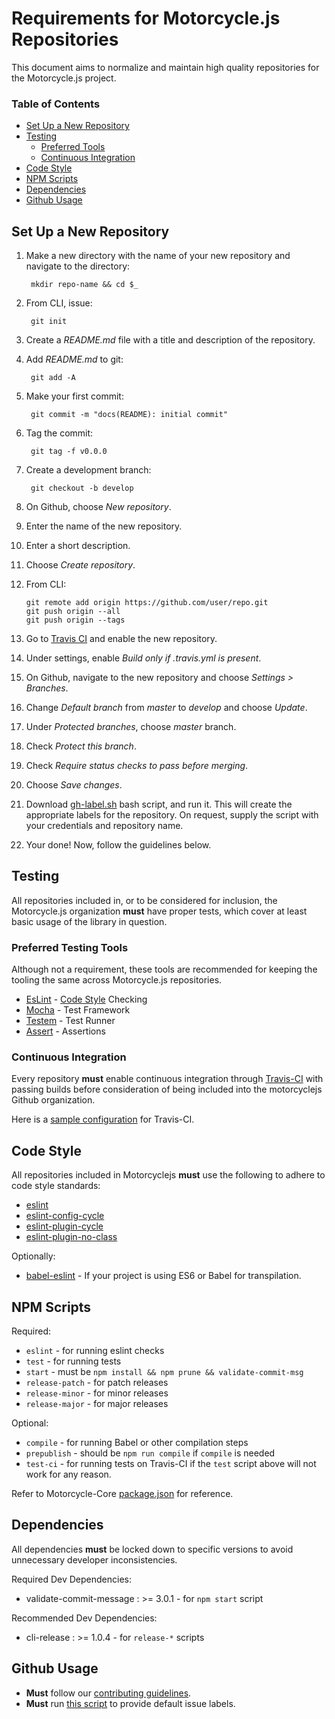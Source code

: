 # Requirements for Motorcycle.js Repositories

This document aims to normalize and maintain high quality
repositories for the Motorcycle.js project.

### Table of Contents
- [Set Up a New Repository](#set-up-a-new-repository)
- [Testing](#testing)
  - [Preferred Tools](#preferred-testing-tools)
  - [Continuous Integration](#continuous-integration)
- [Code Style](#code-style)
- [NPM Scripts](#npm-scripts)
- [Dependencies](#dependencies)
- [Github Usage](#github-usage)

## Set Up a New Repository

1. Make a new directory with the name of your new repository 
   and navigate to the directory:

        mkdir repo-name && cd $_

2. From CLI, issue:
   
        git init

3. Create a *README.md* file with a title and description
   of the repository.
4. Add *README.md* to git:
   
        git add -A

5. Make your first commit:
   
        git commit -m "docs(README): initial commit"

6. Tag the commit:
   
        git tag -f v0.0.0

7. Create a development branch:
   
        git checkout -b develop

8. On Github, choose *New repository*.
9. Enter the name of the new repository.
10. Enter a short description.
11. Choose *Create repository*.
12. From CLI:

        git remote add origin https://github.com/user/repo.git
        git push origin --all
        git push origin --tags

13. Go to [Travis CI](https://travis-ci.org/) and enable 
    the new repository.
14. Under settings, enable *Build only if .travis.yml is present*.
15. On Github, navigate to the new repository 
    and choose *Settings > Branches*. 
16. Change *Default branch* from *master* to *develop* 
    and choose *Update*.
16. Under *Protected branches*, choose *master* branch.
17. Check *Protect this branch*.
18. Check *Require status checks to pass before merging*.
19. Choose *Save changes*.
20. Download [gh-label.sh][gh-labels.sh] bash script, and run it.
    This will create the appropriate labels for the repository.
    On request, supply the script with your credentials 
    and repository name.
21. Your done! Now, follow the guidelines below.

## Testing

All repositories included in, or to be considered for inclusion, the
Motorcycle.js organization **must** have proper tests, which cover at
least basic usage of the library in question.

### Preferred Testing Tools
Although not a requirement, these tools are recommended for keeping
the tooling the same across Motorcycle.js repositories.

- [EsLint](http://eslint.org/) - [Code Style](#code-style) Checking
- [Mocha](https://mochajs.org/) - Test Framework
- [Testem](https://github.com/testem/testem) - Test Runner
- [Assert](https://github.com/defunctzombie/commonjs-assert) - Assertions

### Continuous Integration
Every repository **must** enable continuous integration through
[Travis-CI](https://travis-ci.org/) with passing builds before
consideration of being included into the motorcyclejs Github
organization.

Here is a [sample configuration](example-travis.yml) for Travis-CI.

## Code Style

All repositories included in Motorcyclejs **must** use the following to
adhere to code style standards:
- [eslint](http://eslint.org)
- [eslint-config-cycle](https://github.com/cyclejs/eslint-config-cycle)
- [eslint-plugin-cycle](https://github.com/cyclejs/eslint-plugin-cycle)
- [eslint-plugin-no-class](https://github.com/emmenko/eslint-plugin-no-class)

Optionally:
- [babel-eslint](https://github.com/babel/babel-eslint) - If your
project is using ES6 or Babel for transpilation.

## NPM Scripts
Required:
- `eslint` - for running eslint checks
- `test` - for running tests
- `start` - must be `npm install && npm prune && validate-commit-msg`
- `release-patch` - for patch releases
- `release-minor` - for minor releases
- `release-major` - for major releases

Optional:
- `compile` - for running Babel or other compilation steps
- `prepublish` - should be `npm run compile` if `compile` is needed
- `test-ci` - for running tests on Travis-CI if the `test` script above
will not work for any reason.

Refer to Motorcycle-Core
[package.json](https://github.com/motorcyclejs/core/blob/develop/package.json)
for reference.

## Dependencies

All dependencies **must** be locked down to specific versions to avoid
unnecessary developer inconsistencies.

Required Dev Dependencies:
- validate-commit-message : >= 3.0.1 - for `npm start` script

Recommended Dev Dependencies:
- cli-release : >= 1.0.4 - for `release-*` scripts

## Github Usage

- **Must** follow our [contributing guidelines](CONTRIBUTING.md).
- **Must** run
[this script](https://gist.github.com/Frikki/f27c97d800dd36b32fbe) to
provide default issue labels.



[gh-labels.sh]: https://github.com/motorcyclejs/motorcycle/master/scripts/gh-labels.sh
